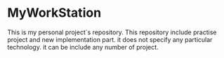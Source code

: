 # MyWorkStation
This is my personal project`s repository.
This repository include practise project and new implementation part. it does not specify any particular technology.
it can be include any number of project.
